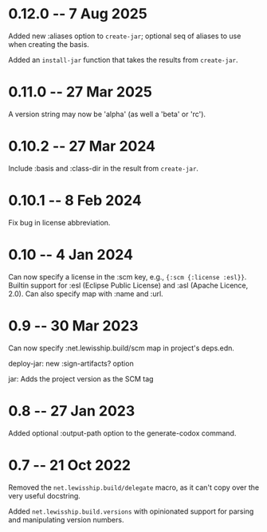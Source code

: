 # 0.12.0 -- 7 Aug 2025

Added new :aliases option to `create-jar`; optional seq of aliases to use when creating the basis.

Added an `install-jar` function that takes the results from `create-jar`.
 
# 0.11.0 -- 27 Mar 2025

A version string may now be 'alpha' (as well a 'beta' or 'rc').

# 0.10.2 -- 27 Mar 2024

Include :basis and :class-dir in the result from `create-jar`.

# 0.10.1 -- 8 Feb 2024

Fix bug in license abbreviation.

# 0.10 -- 4 Jan 2024

Can now specify a license in the :scm key, e.g., `{:scm {:license :esl}}`.
Builtin support for :esl (Eclipse Public License) and :asl (Apache Licence, 2.0). Can also specify
map with :name and :url.

# 0.9 -- 30 Mar 2023

Can now specify :net.lewisship.build/scm map in project's deps.edn.

deploy-jar: new :sign-artifacts? option

jar: Adds the project version as the SCM tag


# 0.8 -- 27 Jan 2023

Added optional :output-path option to the generate-codox command.

# 0.7 -- 21 Oct 2022

Removed the `net.lewisship.build/delegate` macro, as it can't copy over the very useful docstring.

Added `net.lewisship.build.versions` with opinionated support for parsing and
manipulating version numbers.
